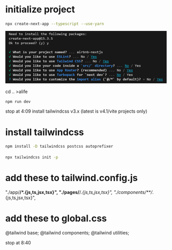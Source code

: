 # initialize project
```bash
npx create-next-app --typescript --use-yarn
```
![nextjs setup](/DOCS/images/nextjs_setup.png)

cd .. >alife
```bash
npm run dev
```
stop at 4:09
install tailwindcss v3.x  (latest is v4.1/vite projects only)

# install tailwindcss
```bash
npm install -D tailwindcss postcss autoprefixer

npx tailwindcss init -p
```

# add these to tailwind.config.js
"./app/**/*.{js,ts,jsx,tsx}",
    "./pages/**/*.{js,ts,jsx,tsx}",
    "./components/**/*.{js,ts,jsx,tsx}",
# add these to global.css
@tailwind base;
@tailwind components;
@tailwind utilities;   

stop at 8:40
